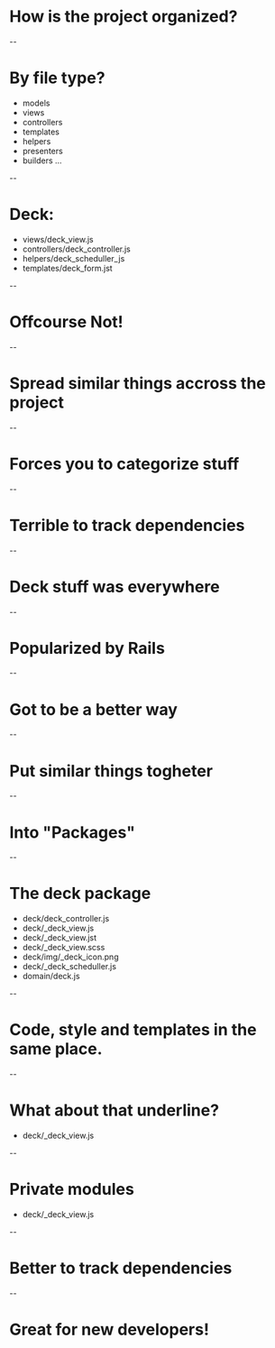 # How is the project organized?

--
# By file type?
* models
* views
* controllers
* templates
* helpers
* presenters
* builders
...

--
# Deck:
* views/deck_view.js
* controllers/deck_controller.js
* helpers/deck_scheduller_js
* templates/deck_form.jst

--
# Offcourse Not!

--
# Spread similar things accross the project

--
# Forces you to categorize stuff

--
# Terrible to track dependencies

--
# Deck stuff was everywhere

--
# Popularized by Rails

--
# Got to be a better way

--
# Put similar things togheter

--
# Into "Packages"

--
# The deck package
* deck/deck_controller.js
* deck/_deck_view.js
* deck/_deck_view.jst
* deck/_deck_view.scss
* deck/img/_deck_icon.png
* deck/_deck_scheduller.js
* domain/deck.js

--
# Code, style and templates in the same place.

--
# What about that underline?
* deck/_deck_view.js

--
# Private modules
* deck/_deck_view.js

--
# Better to track dependencies

--
# Great for new developers!
